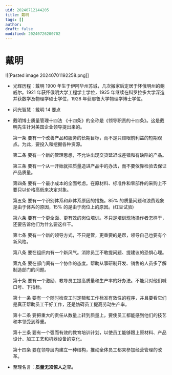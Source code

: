 ```yaml
---
uid: 20240712144205
title: 戴明
tags: []
author: 
draft: false
modified: 20240726200702
---
```


# 戴明

![[Pasted image 20240701192258.png]]

- 光辉历程：戴明 1900 年生于伊阿华州苏城，几次搬家后定居于怀俄明州的鲍威尔。1921 年获怀俄明大学工程学士学位，1925 年继续在科罗拉多大学深造并获数学及物理学硕士学位，1928 年获耶鲁大学物理学博士学位。
- 闪光智慧：戴明 14 要点
- 戴明博士质量管理十四法 《十四条》的全称是《领导职责的十四条》。这是戴明先生针对美国企业领导提出来的。

	第一条 要有一个改善产品和服务的长期目标，而不是只顾眼前利益的短期观点。为此，要投入和挖掘各种资源。

	第二条 要有一个新的管理思想，不允许出现交货延迟或差错和有缺陷的产品。

	第三条 要有一个从一开始就把质量造进产品中的办法，而不要依靠检验去保证产品质量。

	第四条 要有一个最小成本的全面考虑。在原材料、标准件和零部件的采购上不要只以价格高低来决定对象。

	第五条 要有一个识别体系和非体系原因的措施。85% 的质量问题和浪费现象是由于体系的原因，15% 的是由于岗位上的原因。(红豆试验)

	第六条 要有一个更全面、更有效的岗位培训。不只是培训现场操作者怎样干，还要告诉他们为什幺要这样干。

	第七条 要有一个新的领导方式，不只是管，更重要的是帮，领导自己也要有个新风格。

	第八条 要在组织内有一个新风气。消除员工不敢提问题、提建议的恐惧心理。

	第九条 要在部门间有一个协作的态度。帮助从事研制开发、销售的人员多了解制造部门的问题。

	第十条 要有一个激励、教导员工提高质量和生产率的好办法。不能只对他们喊口号、下指标。

	第十一条 要有一个随时检查工时定额和工作标准有效性的程序，并且要看它们是真正帮助员工干好工作，还是妨碍员工提高劳动生产率。

	第十二条 要把重大的责任从数量上转到质量上，要使员工都能感到他们的技艺和本领受到尊重。

	第十三条 要有一个强而有效的教育培训计划，以使员工能够跟上原材料、产品设计、加工工艺和机器设备的变化。

	第十四条 要在领导层内建立一种结构，推动全体员工都来参加经营管理的改革。

- 至理名言：**质量无须惊人之举。**

